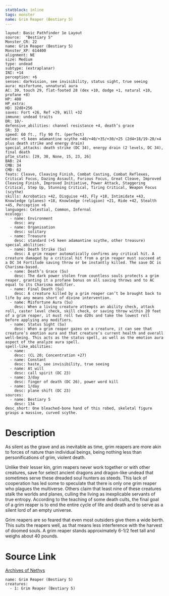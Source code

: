 ```yaml
---
statblock: inline
tags: monster
name: Grim Reaper (Bestiary 5)
---
```

```statblock
layout: Basic Pathfinder 1e Layout
source:  "Bestiary 5"
Monster_CR: 22
name: Grim Reaper (Bestiary 5)
Monster_XP: 614400
alignment: NE
size: Medium
type: undead
subtype: (extraplanar)
INI: +14
perception: +6
senses: darkvision, see invisibility, status sight, true seeing
aura: misfortune, unnatural aura
AC: 39, touch 29, flat-footed 28 (dex +10, dodge +1, natural +10, profane +8)
HP: 400
HP_extra: 
HD: 32d8+256
saves: Fort +26, Ref +29, Will +32
immune: undead traits
DR: 10/-
defensive_abilities: channel resistance +4, death’s grace
SR: 33
speed: 60 ft., fly 90 ft. (perfect)
melee: +5 keen adamantine scythe +40/+40/+35/+30/+25 (2d4+18/19-20/×4 plus death strike and energy drain)
special_attacks: death strike (DC 34), energy drain (2 levels, DC 34), final death
pf1e_stats: [29, 30, None, 15, 23, 26]
BAB: 24
CMB: 34
CMD: 62
feats: Cleave, Cleaving Finish, Combat Casting, Combat Reflexes, Critical Focus, Dazing Assault, Furious Focus, Great Cleave, Improved Cleaving Finish, Improved Initiative, Power Attack, Staggering Critical, Step Up, Stunning Critical, Tiring Critical, Weapon Focus (scythe)
skills: Acrobatics +42, Disguise +43, Fly +18, Intimidate +43, Knowledge (planes) +18, Knowledge (religion) +21, Ride +42, Stealth +45, Perception +6
languages: Celestial, Common, Infernal
ecology:
  - name: Environment
    desc: any
  - name: Organisation
    desc: solitary
  - name: Treasure
    desc: standard (+5 keen adamantine scythe, other treasure)
special_abilities:
  - name: Death Strike (Su)
    desc: A grim reaper automatically confirms any critical hit. A creature damaged by a critical hit from a grim reaper must succeed at a DC 34 Fortitude saving throw or be instantly killed. The save DC is Charisma-based.
  - name: Death’s Grace (Su)
    desc: The dark power stolen from countless souls protects a grim reaper, granting it a profane bonus on all saving throws and to AC equal to its Charisma modifier.
  - name: Final Death (Su)
    desc: A creature killed by a grim reaper can’t be brought back to life by any means short of divine intervention.
  - name: Misfortune Aura (Su)
    desc: When a living creature attempts an ability check, attack roll, caster level check, skill check, or saving throw within 20 feet of a grim reaper, it must roll two d20s and take the lowest roll before applying any modifiers.
  - name: Status Sight (Su)
    desc: When a grim reaper gazes on a creature, it can see that creature’s emotion aura and that creature’s current health and overall well-being. This acts as the status spell, as well as the emotion aura aspect of the analyze aura spell.
spell-like_abilities:
  - name:
    desc: (CL 20; Concentration +27)
  - name: Constant
    desc: haste, see invisibility, true seeing
  - name: At will
    desc: call spirit (DC 23)
  - name: 3/day
    desc: finger of death (DC 26), power word kill
  - name: 1/day
    desc: plane shift (DC 23)
sources:
  - name: Bestiary 5
    desc: 134
desc_short: One bleached-bone hand of this robed, skeletal figure grasps a massive, curved scythe.
```
# Description
As silent as the grave and as inevitable as time, grim reapers are more akin to forces of nature than individual beings, being nothing less than personifications of grim, violent death.

 Unlike their lesser kin, grim reapers never work together or with other creatures, save for select ancient dragons and dragon-like undead that sometimes serve these dreaded soul hunters as steeds. This lack of cooperation has led some to speculate that there is only one grim reaper who plagues the multiverse. Others claim that least nine of these creatures stalk the worlds and planes, culling the living as inexplicable servants of true entropy. According to the teaching of some death cults, the final goal of a grim reaper is to end the entire cycle of life and death and to serve as a silent lord of an empty universe.

 Grim reapers are so feared that even most outsiders give them a wide berth. This suits the reapers well, as that means less interference with the harvest of doomed souls. A grim reaper stands approximately 6-1/2 feet tall and weighs about 40 pounds.
# Source Link
[Archives of Nethys](https://aonprd.com/MonsterDisplay.aspx?ItemName=Grim%20Reaper%20(Bestiary%205))
```encounter-table
name: Grim Reaper (Bestiary 5)
creatures:
  - 1: Grim Reaper (Bestiary 5)
```
